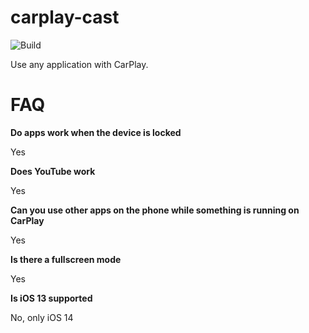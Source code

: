 # carplay-cast

![Build](https://github.com/EthanArbuckle/carplay-cast/workflows/Build/badge.svg)

Use any application with CarPlay.


# FAQ

**Do apps work when the device is locked**

Yes


**Does YouTube work**

Yes

**Can you use other apps on the phone while something is running on CarPlay**

Yes

**Is there a fullscreen mode**

Yes

**Is iOS 13 supported**

No, only iOS 14
